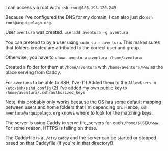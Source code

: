 I can access via root with: `ssh root@185.193.126.243`

Because I've configured the DNS for my domain, I can also just do
`ssh root@arquipelago.org`.

User `aventura` was created.
`useradd aventura -g aventura`

You can pretend to by a user using `sudo su - aventura`. This makes sures that
folders created are attributed to the correct user and group.

Otherwise, you have to `chown aventura:aventura /home/aventura`

Created a folder for them at `/home/aventura` with `/home/aventura/www` as the
place serving from Caddy.

For `aventura` to be able to SSH, I've:
(1) Added them to the `AllowUsers` in `/etc/ssh/sshd_config`
(2) I've added my own public key to `/home/aventura/.ssh/authorized_keys`

Note, this probably only works because the OS has some default mapping between
users and home folders that I'm depending on. Hence, 
`ssh aventura@arquipelago.org` knows where to look for the matching keys.

The server is using Caddy to serve file_servers for each `/home/$USER/www`.
For some reason, HTTPS is failing on these.

The Caddyfile is at `/etc/caddy` and the server can be started or stopped based
on that Caddyfile (if you're in that directory!).
